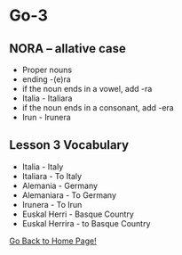 # Go-3

## NORA – allative case
* Proper nouns
* ending -(e)ra
* if the noun ends in a vowel, add -ra
* Italia - Italiara
* if the noun ends in a consonant, add -era
* Irun - Irunera

## Lesson 3 Vocabulary
* Italia - Italy
* Italiara - To Italy
* Alemania - Germany
* Alemaniara - To Germany
* Irunera - To Irun
* Euskal Herri - Basque Country
* Euskal Herrira - to Basque Country

[ Go Back to Home Page!](..)
